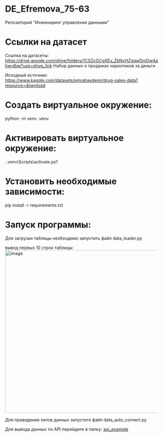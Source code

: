 # DE_Efremova_75-63
Репозиторий  "Инжиниринг управления данными"
# Ссылки на датасет
Ссылка на датасеты: https://drive.google.com/drive/folders/1CSZcGCgXEy_ZbNvHZgqwDmDw4ahwy8xe?usp=drive_link Набор данных о продажах наркотиков за деньги

Исходный источник: https://www.kaggle.com/datasets/emrahaydemr/drug-sales-data?resource=download

# Создать виртуальное окружение:

python -m venv .venv

# Активировать виртуальное окружение:

.\.venv\Scripts\activate.ps1

# Установить необходимые зависимости:

pip install -r requirements.txt

# Запуск программы:
 
Для загрузки таблицы необходимо запустить файл data_loader.py

вывод первых 10 строк таблицы:
<img width="1070" height="537" alt="image" src="https://github.com/user-attachments/assets/99fbde14-c9a4-495e-b6f6-e040c091eb4b" />

Для приведения типов данных запустите файл data_auto_convert.py

Для вывода данных по API перейдите в папку: 
[api_example](./api_example)